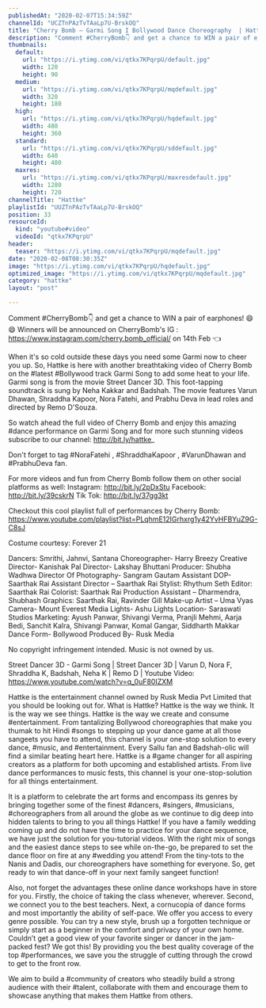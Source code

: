 ```yaml
---
publishedAt: "2020-02-07T15:34:59Z"
channelId: "UCZTnPAzTvTAaLp7U-BrskOQ"
title: "Cherry Bomb – Garmi Song I Bollywood Dance Choreography  | Hattke"
description: "Comment #CherryBomb👇 and get a chance to WIN a pair of earphones! 😄😄 \nWinners will be announced on CherryBomb's IG : https://www.instagram.com/cherry.bomb_official/ on 14th Feb 👈\n\nWhen it's so cold outside these days you need some Garmi now to cheer you up. So, Hattke is here with another breathtaking video of Cherry Bomb on the #latest #Bollywood track Garmi Song to add some heat to your life. Garmi song is from the movie Street Dancer 3D. This foot-tapping soundtrack is sung by Neha Kakkar and Badshah. The movie features Varun Dhawan, Shraddha Kapoor, Nora Fatehi, and Prabhu Deva in lead roles and directed by Remo D'Souza.\n\nSo watch ahead the full video of Cherry Bomb and enjoy this amazing #dance performance on Garmi Song and for more such stunning videos subscribe to our channel: http://bit.ly/hattke_\n\nDon't forget to tag #NoraFatehi , #ShraddhaKapoor , #VarunDhawan and #PrabhuDeva fan.\n\nFor more videos and fun from Cherry Bomb follow them on other social platforms as well: Instagram: http://bit.ly/2pDxStu Facebook: http://bit.ly/39cskrN Tik Tok: http://bit.ly/37gg3kt\n\nCheckout this cool playlist full of performances by Cherry Bomb: https://www.youtube.com/playlist?list=PLqhmE12IGrhxrg1y42YvHFBYuZ9G-C8sJ\n\nCostume courtesy: Forever 21 \n\nDancers: Smrithi, Jahnvi, Santana \nChoreographer- Harry Breezy\nCreative Director- Kanishak Pal \nDirector- Lakshay Bhuttani \nProducer: Shubha Wadhwa\n Director Of Photography- Sangram Gautam\n Assistant DOP- Saarthak Rai\nAssistant Director – Saarthak Rai\nStylist: Rhythum Seth\n Editor: Saarthak Rai \nColorist: Saarthak Rai \nProduction Assistant – Dharmendra, Shubhash \nGraphics: Saarthak Rai, Ravinder Gill \nMake-up Artist – Uma Vyas \nCamera- Mount Everest Media\n Lights- Ashu Lights\n Location- Saraswati Studios\n Marketing: Ayush Panwar, Shivangi Verma, Pranjli Mehmi, Aarja Bedi, Sanchit Kalra, Shivangi Panwar, Komal Gangar, Siddharth Makkar\n Dance Form- Bollywood \nProduced By- Rusk Media\n\nNo copyright infringement intended. Music is not owned by us.\n\nStreet Dancer 3D - Garmi Song | Street Dancer 3D | Varun D, Nora F, Shraddha K, Badshah, Neha K | Remo D | Youtube Video: https://www.youtube.com/watch?v=q_0uF80IZXM\n\nHattke is the entertainment channel owned by Rusk Media Pvt Limited that you should be looking out for. What is Hattke? Hattke is the way we think. It is the way we see things. Hattke is the way we create and consume #entertainment. From tantalizing Bollywood choreographies that make you thumak to hit Hindi #songs to stepping up your dance game at all those sangeets you have to attend, this channel is your one-stop solution to every dance, #music, and #entertainment. Every Sallu fan and Badshah-olic will find a similar beating heart here. Hattke is a #game changer for all aspiring creators as a platform for both upcoming and established artists. From live dance performances to music fests, this channel is your one-stop-solution for all things entertainment.\n\nIt is a platform to celebrate the art forms and encompass its genres by bringing together some of the finest #dancers, #singers, #musicians, #choreographers from all around the globe as we continue to dig deep into hidden talents to bring to you all things Hattke! If you have a family wedding coming up and do not have the time to practice for your dance sequence, we have just the solution for you-tutorial videos. With the right mix of songs and the easiest dance steps to see while on-the-go, be prepared to set the dance floor on fire at any #wedding you attend! From the tiny-tots to the Nanis and Dadis, our choreographers have something for everyone. So, get ready to win that dance-off in your next family sangeet function!\n\nAlso, not forget the advantages these online dance workshops have in store for you. Firstly, the choice of taking the class whenever, wherever. Second, we connect you to the best teachers. Next, a cornucopia of dance forms and most importantly the ability of self-pace. We offer you access to every genre possible. You can try a new style, brush up a forgotten technique or simply start as a beginner in the comfort and privacy of your own home. Couldn’t get a good view of your favorite singer or dancer in the jam-packed fest? We got this! By providing you the best quality coverage of the top #performances, we save you the struggle of cutting through the crowd to get to the front row.\n\nWe aim to build a #community of creators who steadily build a strong audience with their #talent, collaborate with them and encourage them to showcase anything that makes them Hattke from others."
thumbnails:
  default:
    url: "https://i.ytimg.com/vi/qtkx7KPqrpU/default.jpg"
    width: 120
    height: 90
  medium:
    url: "https://i.ytimg.com/vi/qtkx7KPqrpU/mqdefault.jpg"
    width: 320
    height: 180
  high:
    url: "https://i.ytimg.com/vi/qtkx7KPqrpU/hqdefault.jpg"
    width: 480
    height: 360
  standard:
    url: "https://i.ytimg.com/vi/qtkx7KPqrpU/sddefault.jpg"
    width: 640
    height: 480
  maxres:
    url: "https://i.ytimg.com/vi/qtkx7KPqrpU/maxresdefault.jpg"
    width: 1280
    height: 720
channelTitle: "Hattke"
playlistId: "UUZTnPAzTvTAaLp7U-BrskOQ"
position: 33
resourceId:
  kind: "youtube#video"
  videoId: "qtkx7KPqrpU"
header:
  teaser: "https://i.ytimg.com/vi/qtkx7KPqrpU/mqdefault.jpg"
date: "2020-02-08T08:30:35Z"
image: "https://i.ytimg.com/vi/qtkx7KPqrpU/hqdefault.jpg"
optimized_image: "https://i.ytimg.com/vi/qtkx7KPqrpU/mqdefault.jpg"
category: "hattke"
layout: "post"

---
```

Comment #CherryBomb👇 and get a chance to WIN a pair of earphones! 😄😄 
Winners will be announced on CherryBomb's IG : https://www.instagram.com/cherry.bomb_official/ on 14th Feb 👈

When it's so cold outside these days you need some Garmi now to cheer you up. So, Hattke is here with another breathtaking video of Cherry Bomb on the #latest #Bollywood track Garmi Song to add some heat to your life. Garmi song is from the movie Street Dancer 3D. This foot-tapping soundtrack is sung by Neha Kakkar and Badshah. The movie features Varun Dhawan, Shraddha Kapoor, Nora Fatehi, and Prabhu Deva in lead roles and directed by Remo D'Souza.

So watch ahead the full video of Cherry Bomb and enjoy this amazing #dance performance on Garmi Song and for more such stunning videos subscribe to our channel: http://bit.ly/hattke_

Don't forget to tag #NoraFatehi , #ShraddhaKapoor , #VarunDhawan and #PrabhuDeva fan.

For more videos and fun from Cherry Bomb follow them on other social platforms as well: Instagram: http://bit.ly/2pDxStu Facebook: http://bit.ly/39cskrN Tik Tok: http://bit.ly/37gg3kt

Checkout this cool playlist full of performances by Cherry Bomb: https://www.youtube.com/playlist?list=PLqhmE12IGrhxrg1y42YvHFBYuZ9G-C8sJ

Costume courtesy: Forever 21 

Dancers: Smrithi, Jahnvi, Santana 
Choreographer- Harry Breezy
Creative Director- Kanishak Pal 
Director- Lakshay Bhuttani 
Producer: Shubha Wadhwa
 Director Of Photography- Sangram Gautam
 Assistant DOP- Saarthak Rai
Assistant Director – Saarthak Rai
Stylist: Rhythum Seth
 Editor: Saarthak Rai 
Colorist: Saarthak Rai 
Production Assistant – Dharmendra, Shubhash 
Graphics: Saarthak Rai, Ravinder Gill 
Make-up Artist – Uma Vyas 
Camera- Mount Everest Media
 Lights- Ashu Lights
 Location- Saraswati Studios
 Marketing: Ayush Panwar, Shivangi Verma, Pranjli Mehmi, Aarja Bedi, Sanchit Kalra, Shivangi Panwar, Komal Gangar, Siddharth Makkar
 Dance Form- Bollywood 
Produced By- Rusk Media

No copyright infringement intended. Music is not owned by us.

Street Dancer 3D - Garmi Song | Street Dancer 3D | Varun D, Nora F, Shraddha K, Badshah, Neha K | Remo D | Youtube Video: https://www.youtube.com/watch?v=q_0uF80IZXM

Hattke is the entertainment channel owned by Rusk Media Pvt Limited that you should be looking out for. What is Hattke? Hattke is the way we think. It is the way we see things. Hattke is the way we create and consume #entertainment. From tantalizing Bollywood choreographies that make you thumak to hit Hindi #songs to stepping up your dance game at all those sangeets you have to attend, this channel is your one-stop solution to every dance, #music, and #entertainment. Every Sallu fan and Badshah-olic will find a similar beating heart here. Hattke is a #game changer for all aspiring creators as a platform for both upcoming and established artists. From live dance performances to music fests, this channel is your one-stop-solution for all things entertainment.

It is a platform to celebrate the art forms and encompass its genres by bringing together some of the finest #dancers, #singers, #musicians, #choreographers from all around the globe as we continue to dig deep into hidden talents to bring to you all things Hattke! If you have a family wedding coming up and do not have the time to practice for your dance sequence, we have just the solution for you-tutorial videos. With the right mix of songs and the easiest dance steps to see while on-the-go, be prepared to set the dance floor on fire at any #wedding you attend! From the tiny-tots to the Nanis and Dadis, our choreographers have something for everyone. So, get ready to win that dance-off in your next family sangeet function!

Also, not forget the advantages these online dance workshops have in store for you. Firstly, the choice of taking the class whenever, wherever. Second, we connect you to the best teachers. Next, a cornucopia of dance forms and most importantly the ability of self-pace. We offer you access to every genre possible. You can try a new style, brush up a forgotten technique or simply start as a beginner in the comfort and privacy of your own home. Couldn’t get a good view of your favorite singer or dancer in the jam-packed fest? We got this! By providing you the best quality coverage of the top #performances, we save you the struggle of cutting through the crowd to get to the front row.

We aim to build a #community of creators who steadily build a strong audience with their #talent, collaborate with them and encourage them to showcase anything that makes them Hattke from others.